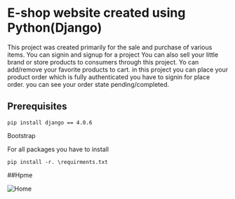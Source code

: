 # E-shop website created using Python(Django)
This project was created primarily for the sale and purchase of various items. You can signin and signup for a project You can also sell your little brand or store products to consumers through this project. Yo can add/remove your favorite products to cart. in this project you can place your product order which is fully authenticated you have to signin for place order. you can see your order state pending/completed.

## Prerequisites
```
pip install django == 4.0.6
```
Bootstrap

For all packages you have to install
```
pip install -r. \requirments.txt
```
##Hpme

<img src="https://i.ibb.co/mCfVXfR/Screenshot-2022-02-20-111736.jpg" alt="Home" />
